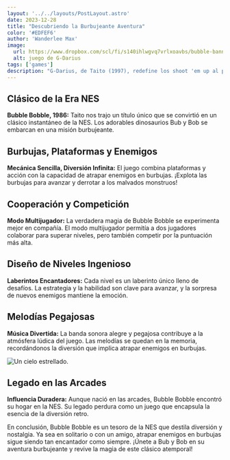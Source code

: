 ```yaml
---
layout: '../../layouts/PostLayout.astro'
date: 2023-12-28
title: "Descubriendo la Burbujeante Aventura"
color: '#EDFEF6'
author: 'Wanderlee Max'
image:
  url: https://www.dropbox.com/scl/fi/s140ihlwgvq7vrlxoavbs/bubble-banner.jpg?rlkey=l6r3feg0azd61sqpwngrmird8&raw=1
  alt: juego de G-Darius
tags: ['games']
description: "G-Darius, de Taito (1997), redefine los shoot 'em up al permitir a los jugadores capturar enemigos y convertirlos en aliados, añadiendo profundidad estratégica."
---
```


## Clásico de la Era NES

**Bubble Bobble, 1986:** Taito nos trajo un título único que se convirtió en un clásico instantáneo de la NES. Los adorables dinosaurios Bub y Bob se embarcan en una misión burbujeante.

## Burbujas, Plataformas y Enemigos

**Mecánica Sencilla, Diversión Infinita:** El juego combina plataformas y acción con la capacidad de atrapar enemigos en burbujas. ¡Explota las burbujas para avanzar y derrotar a los malvados monstruos!

## Cooperación y Competición

**Modo Multijugador:** La verdadera magia de Bubble Bobble se experimenta mejor en compañía. El modo multijugador permitía a dos jugadores colaborar para superar niveles, pero también competir por la puntuación más alta.

## Diseño de Niveles Ingenioso

**Laberintos Encantadores:** Cada nivel es un laberinto único lleno de desafíos. La estrategia y la habilidad son clave para avanzar, y la sorpresa de nuevos enemigos mantiene la emoción.

## Melodías Pegajosas

**Música Divertida:** La banda sonora alegre y pegajosa contribuye a la atmósfera lúdica del juego. Las melodías se quedan en la memoria, recordándonos la diversión que implica atrapar enemigos en burbujas.

![Un cielo estrellado.](https://www.dropbox.com/scl/fi/p60h7lz3tc9b2ksnmo98y/bubble.gif?rlkey=djh90opvaravk7kbyfh26d62b&raw=1)

## Legado en las Arcades

**Influencia Duradera:** Aunque nació en las arcades, Bubble Bobble encontró su hogar en la NES. Su legado perdura como un juego que encapsula la esencia de la diversión retro.

En conclusión, Bubble Bobble es un tesoro de la NES que destila diversión y nostalgia. Ya sea en solitario o con un amigo, atrapar enemigos en burbujas sigue siendo tan encantador como siempre. ¡Únete a Bub y Bob en su aventura burbujeante y revive la magia de este clásico atemporal!
